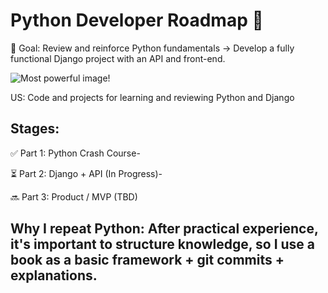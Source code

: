 # Python Developer Roadmap 🚀

🧠 Goal: Review and reinforce Python fundamentals → Develop a fully functional Django project with an API and front-end.

![Most powerful image!](https://th.bing.com/th/id/OIP.ETvlp31MjzGQ59KR96sv_QHaD4?w=321&h=180&c=7&r=0&o=7&dpr=1.3&pid=1.7&rm=3)

US: Code and projects for learning and reviewing Python and Django

## Stages:

✅ Part 1: Python Crash Course- 

⏳ Part 2: Django + API (In Progress)- 

🔜 Part 3: Product / MVP (TBD)

## Why I repeat Python: After practical experience, it's important to structure knowledge, so I use a book as a basic framework + git commits + explanations.

